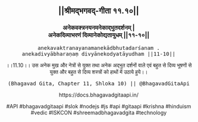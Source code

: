 <center><h2>||श्रीमद्‍भगवद्‍-गीता ११.१०||</h2>
<h3>अनेकवक्त्रनयनमनेकाद्भुतदर्शनम् |<br/>अनेकदिव्याभरणं दिव्यानेकोद्यतायुधम् ||११-१०||</h3>
<pre>anekavaktranayanamanekādbhutadarśanam .<br/>anekadivyābharaṇaṃ divyānekodyatāyudham ||11-10||</pre>
<p>।।11.10।। उस अनेक मुख और नेत्रों से युक्त तथा अनेक अद्भुत दर्शनों वाले एवं बहुत से दिव्य भूषणों से युक्त और बहुत से दिव्य शस्त्रों को हाथों में उठाये हुये।।</p>
<pre>(Bhagavad Gita, Chapter 11, Shloka 10) || @BhagavadGitaApi</pre><p>https://docs.bhagavadgitaapi.in/</p><p>#API #bhagavadgitaapi #slok #nodejs #js #api #gitaapi #krishna #hinduism #vedic #ISKCON #shreemadbhagavadgita #technology</p></center>